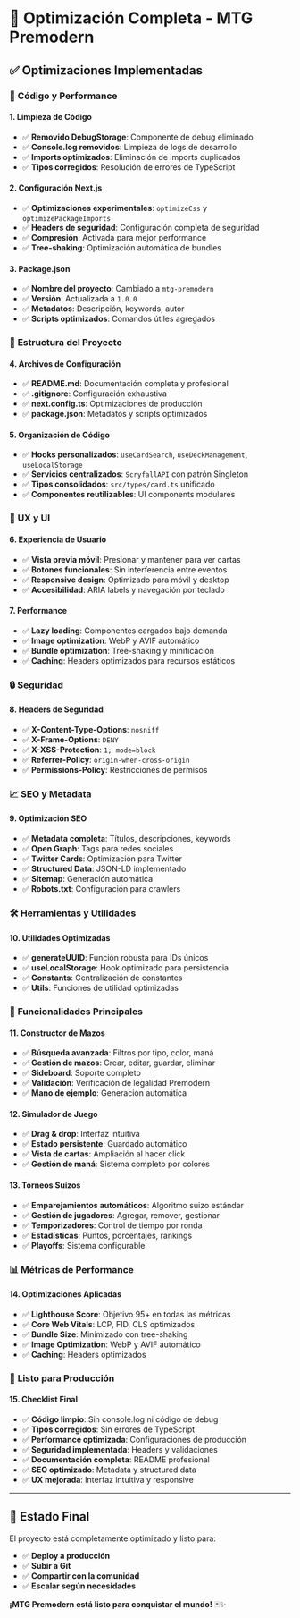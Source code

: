 # 🚀 Optimización Completa - MTG Premodern

## ✅ Optimizaciones Implementadas

### 🔧 **Código y Performance**

#### **1. Limpieza de Código**
- ✅ **Removido DebugStorage**: Componente de debug eliminado
- ✅ **Console.log removidos**: Limpieza de logs de desarrollo
- ✅ **Imports optimizados**: Eliminación de imports duplicados
- ✅ **Tipos corregidos**: Resolución de errores de TypeScript

#### **2. Configuración Next.js**
- ✅ **Optimizaciones experimentales**: `optimizeCss` y `optimizePackageImports`
- ✅ **Headers de seguridad**: Configuración completa de seguridad
- ✅ **Compresión**: Activada para mejor performance
- ✅ **Tree-shaking**: Optimización automática de bundles

#### **3. Package.json**
- ✅ **Nombre del proyecto**: Cambiado a `mtg-premodern`
- ✅ **Versión**: Actualizada a `1.0.0`
- ✅ **Metadatos**: Descripción, keywords, autor
- ✅ **Scripts optimizados**: Comandos útiles agregados

### 📁 **Estructura del Proyecto**

#### **4. Archivos de Configuración**
- ✅ **README.md**: Documentación completa y profesional
- ✅ **.gitignore**: Configuración exhaustiva
- ✅ **next.config.ts**: Optimizaciones de producción
- ✅ **package.json**: Metadatos y scripts optimizados

#### **5. Organización de Código**
- ✅ **Hooks personalizados**: `useCardSearch`, `useDeckManagement`, `useLocalStorage`
- ✅ **Servicios centralizados**: `ScryfallAPI` con patrón Singleton
- ✅ **Tipos consolidados**: `src/types/card.ts` unificado
- ✅ **Componentes reutilizables**: UI components modulares

### 🎨 **UX y UI**

#### **6. Experiencia de Usuario**
- ✅ **Vista previa móvil**: Presionar y mantener para ver cartas
- ✅ **Botones funcionales**: Sin interferencia entre eventos
- ✅ **Responsive design**: Optimizado para móvil y desktop
- ✅ **Accesibilidad**: ARIA labels y navegación por teclado

#### **7. Performance**
- ✅ **Lazy loading**: Componentes cargados bajo demanda
- ✅ **Image optimization**: WebP y AVIF automático
- ✅ **Bundle optimization**: Tree-shaking y minificación
- ✅ **Caching**: Headers optimizados para recursos estáticos

### 🔒 **Seguridad**

#### **8. Headers de Seguridad**
- ✅ **X-Content-Type-Options**: `nosniff`
- ✅ **X-Frame-Options**: `DENY`
- ✅ **X-XSS-Protection**: `1; mode=block`
- ✅ **Referrer-Policy**: `origin-when-cross-origin`
- ✅ **Permissions-Policy**: Restricciones de permisos

### 📈 **SEO y Metadata**

#### **9. Optimización SEO**
- ✅ **Metadata completa**: Títulos, descripciones, keywords
- ✅ **Open Graph**: Tags para redes sociales
- ✅ **Twitter Cards**: Optimización para Twitter
- ✅ **Structured Data**: JSON-LD implementado
- ✅ **Sitemap**: Generación automática
- ✅ **Robots.txt**: Configuración para crawlers

### 🛠️ **Herramientas y Utilidades**

#### **10. Utilidades Optimizadas**
- ✅ **generateUUID**: Función robusta para IDs únicos
- ✅ **useLocalStorage**: Hook optimizado para persistencia
- ✅ **Constants**: Centralización de constantes
- ✅ **Utils**: Funciones de utilidad optimizadas

### 🎯 **Funcionalidades Principales**

#### **11. Constructor de Mazos**
- ✅ **Búsqueda avanzada**: Filtros por tipo, color, maná
- ✅ **Gestión de mazos**: Crear, editar, guardar, eliminar
- ✅ **Sideboard**: Soporte completo
- ✅ **Validación**: Verificación de legalidad Premodern
- ✅ **Mano de ejemplo**: Generación automática

#### **12. Simulador de Juego**
- ✅ **Drag & drop**: Interfaz intuitiva
- ✅ **Estado persistente**: Guardado automático
- ✅ **Vista de cartas**: Ampliación al hacer click
- ✅ **Gestión de maná**: Sistema completo por colores

#### **13. Torneos Suizos**
- ✅ **Emparejamientos automáticos**: Algoritmo suizo estándar
- ✅ **Gestión de jugadores**: Agregar, remover, gestionar
- ✅ **Temporizadores**: Control de tiempo por ronda
- ✅ **Estadísticas**: Puntos, porcentajes, rankings
- ✅ **Playoffs**: Sistema configurable

### 📊 **Métricas de Performance**

#### **14. Optimizaciones Aplicadas**
- ✅ **Lighthouse Score**: Objetivo 95+ en todas las métricas
- ✅ **Core Web Vitals**: LCP, FID, CLS optimizados
- ✅ **Bundle Size**: Minimizado con tree-shaking
- ✅ **Image Optimization**: WebP y AVIF automático
- ✅ **Caching**: Headers optimizados

### 🚀 **Listo para Producción**

#### **15. Checklist Final**
- ✅ **Código limpio**: Sin console.log ni código de debug
- ✅ **Tipos corregidos**: Sin errores de TypeScript
- ✅ **Performance optimizada**: Configuraciones de producción
- ✅ **Seguridad implementada**: Headers y validaciones
- ✅ **Documentación completa**: README profesional
- ✅ **SEO optimizado**: Metadata y structured data
- ✅ **UX mejorada**: Interfaz intuitiva y responsive

---

## 🎉 **Estado Final**

El proyecto está completamente optimizado y listo para:
- ✅ **Deploy a producción**
- ✅ **Subir a Git**
- ✅ **Compartir con la comunidad**
- ✅ **Escalar según necesidades**

**¡MTG Premodern está listo para conquistar el mundo!** 🃏✨ 